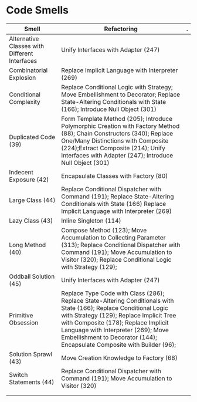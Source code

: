 # Code Smells

| Smell                                         | Refactoring                                                  | .    |
| --------------------------------------------- | ------------------------------------------------------------ | ---- |
| Alternative Classes with Different Interfaces | Unify Interfaces with Adapter (247)                          |      |
| Combinatorial Explosion                       | Replace Implicit Language with Interpreter (269)             |      |
| Conditional Complexity                        | Replace Conditional Logic with Strategy; Move Embellishment to Decorator; Replace State-Altering Conditionals with State (166); Introduce Null Object (301) |      |
| Duplicated Code (39)                          | Form Template Method (205); Introduce Polymorphic Creation with Factory Method (88); Chain Constructors (340); Replace One/Many Distinctions with Composite (224);Extract Composite (214); Unify Interfaces with Adapter (247); Introduce Null Object (301) |      |
| Indecent Exposure (42)                        | Encapsulate Classes with Factory (80)                        |      |
| Large Class (44)                              | Replace Conditional Dispatcher with Command (191); Replace State-Altering Conditionals with State (166) Replace Implicit Language with Interpreter (269) |      |
| Lazy Class (43)                               | Inline Singleton (114)                                       |      |
| Long Method (40)                              | Compose Method (123); Move Accumulation to Collecting Parameter (313); Replace Conditional Dispatcher with Command (191); Move Accumulation to Visitor (320); Replace Conditional Logic with Strategy (129); |      |
| Oddball Solution (45)                         | Unify Interfaces with Adapter (247)                          |      |
| Primitive Obsession                           | Replace Type Code with Class (286); Replace State-Altering Conditionals with State (166); Replace Conditional Logic with Strategy (129); Replace Implicit Tree with Composite (178); Replace Implicit Language with Interpreter (269); Move Embellishment to Decorator (144); Encapsulate Composite with Builder (96); |      |
| Solution Sprawl (43)                          | Move Creation Knowledge to Factory (68)                      |      |
| Switch Statements (44)                        | Replace Conditional Dispatcher with Command (191); Move Accumulation to Visitor (320) |      |
|                                               |                                                              |      |
|                                               |                                                              |      |